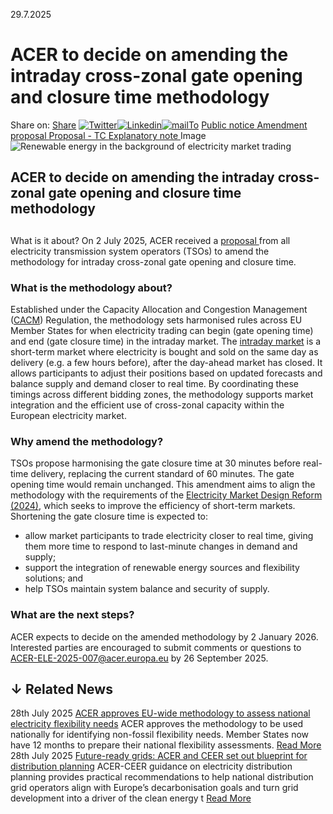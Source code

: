 29.7.2025
# ACER to decide on amending the intraday cross-zonal gate opening and closure time methodology
Share on: [Share](https://www.addtoany.com/share#url=https%3A%2F%2Fwww.acer.europa.eu%2Fnews%2Facer-decide-amending-intraday-cross-zonal-gate-opening-and-closure-time-methodology&title=ACER%20to%20decide%20on%20amending%20the%20intraday%20cross-zonal%20gate%20opening%20and%20closure%20time%20methodology)
[![Twitter](https://www.acer.europa.eu/sites/default/files/bluesky.svg)](https://www.acer.europa.eu/#bluesky)[![Linkedin](https://www.acer.europa.eu/sites/default/files/linkedin.svg)](https://www.acer.europa.eu/#linkedin)[![mailTo](https://www.acer.europa.eu/sites/default/files/copy-url.png)](https://www.acer.europa.eu/#copy_link)
[Public notice ](https://www.acer.europa.eu/sites/default/files/documents/Media/News/Documents/Public-Notice-ACER-ELE-2025-007.pdf)
[Amendment proposal ](https://www.acer.europa.eu/sites/default/files/documents/Media/News/Documents/Intraday-cross-zonal-gate-opening-closure-time-amendment-proposal-2025.pdf)
[Proposal - TC ](https://www.acer.europa.eu/sites/default/files/documents/Media/News/Documents/Intraday-cross-zonal-gate-opening-closure-time-amendment-proposal-TC-2025.pdf)
[Explanatory note ](https://www.acer.europa.eu/sites/default/files/documents/Media/News/Documents/Intraday-cross-zonal-gate-opening-closure-time-amendment-proposal-Explanatory-note-2025.pdf)
Image
![Renewable energy in the background of electricity market trading](https://www.acer.europa.eu/sites/default/files/styles/main_images_news_and_pages_little_/public/2025-07/Renewable-energy-market.jpg?itok=JEKp7NBI)
## ACER to decide on amending the intraday cross-zonal gate opening and closure time methodology
## 
What is it about?
On 2 July 2025, ACER received a [proposal ](https://www.acer.europa.eu/sites/default/files/documents/Media/News/Documents/Intraday-cross-zonal-gate-opening-closure-time-amendment-proposal-2025.pdf)from all electricity transmission system operators (TSOs) to amend the methodology for intraday cross-zonal gate opening and closure time. 
### **What is the methodology about?**
Established under the Capacity Allocation and Congestion Management ([CACM](https://eur-lex.europa.eu/legal-content/EN/TXT/?uri=CELEX:32015R1222)) Regulation, the methodology sets harmonised rules across EU Member States for when electricity trading can begin (gate opening time) and end (gate closure time) in the intraday market.
The [intraday market](https://www.acer.europa.eu/electricity/market-rules/market-rules-different-electricity-market-timeframes) is a short-term market where electricity is bought and sold on the same day as delivery (e.g. a few hours before), after the day-ahead market has closed. It allows participants to adjust their positions based on updated forecasts and balance supply and demand closer to real time. 
By coordinating these timings across different bidding zones, the methodology supports market integration and the efficient use of cross-zonal capacity within the European electricity market.
### **Why amend the methodology?**
TSOs propose harmonising the gate closure time at 30 minutes before real-time delivery, replacing the current standard of 60 minutes. The gate opening time would remain unchanged. This amendment aims to align the methodology with the requirements of the [Electricity Market Design Reform (2024)](https://eur-lex.europa.eu/eli/reg/2024/1747/oj/eng), which seeks to improve the efficiency of short-term markets.
Shortening the gate closure time is expected to:
  * allow market participants to trade electricity closer to real time, giving them more time to respond to last-minute changes in demand and supply;
  * support the integration of renewable energy sources and flexibility solutions; and
  * help TSOs maintain system balance and security of supply.


### **What are the next steps?**
ACER expects to decide on the amended methodology by 2 January 2026.
Interested parties are encouraged to submit comments or questions to ACER-ELE-2025-007@acer.europa.eu by 26 September 2025.
## ↓ Related News
28th July 2025 
[ACER approves EU-wide methodology to assess national electricity flexibility needs](https://www.acer.europa.eu/news/acer-approves-eu-wide-methodology-assess-national-electricity-flexibility-needs)
ACER approves the methodology to be used nationally for identifying non-fossil flexibility needs. Member States now have 12 months to prepare their national flexibility assessments. 
[Read More](https://www.acer.europa.eu/news/acer-approves-eu-wide-methodology-assess-national-electricity-flexibility-needs)
28th July 2025 
[Future-ready grids: ACER and CEER set out blueprint for distribution planning](https://www.acer.europa.eu/news/future-ready-grids-acer-and-ceer-set-out-blueprint-distribution-planning)
ACER-CEER guidance on electricity distribution planning provides practical recommendations to help national distribution grid operators align with Europe’s decarbonisation goals and turn grid development into a driver of the clean energy t 
[Read More](https://www.acer.europa.eu/news/future-ready-grids-acer-and-ceer-set-out-blueprint-distribution-planning)
[](https://www.acer.europa.eu/news/acer-decide-amending-intraday-cross-zonal-gate-opening-and-closure-time-methodology)
